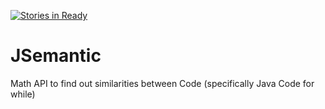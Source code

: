 [![Stories in Ready](https://badge.waffle.io/costabatista/JSemantic.png?label=ready&title=Ready)](https://waffle.io/costabatista/JSemantic)
# JSemantic
Math API to find out similarities between Code (specifically Java Code for while)
